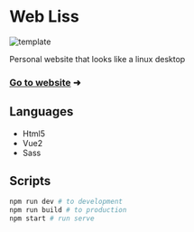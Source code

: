 # Web Liss

![template](https://repository-images.githubusercontent.com/365625035/63466480-d7a7-11eb-9938-9d96ed6376a9)

Personal website that looks like a linux desktop

### [Go to website](http://skyliss.netlify.app) &#x279c;

## Languages

- Html5
- Vue2
- Sass

## Scripts

```sh
npm run dev # to development
npm run build # to production
npm start # run serve
```
